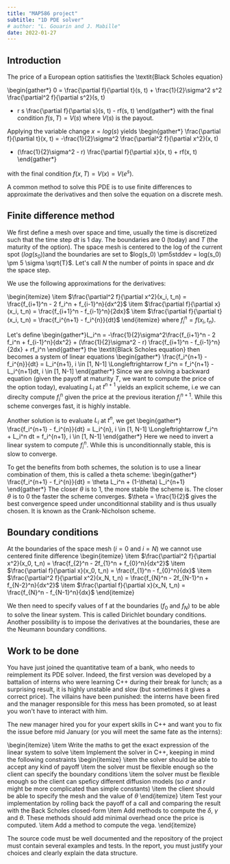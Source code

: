 ```yaml
---
title: "MAP586 project"
subtitle: "1D PDE solver"
# author: "L. Gouarin and J. Mabille"
date: 2022-01-27
---
```


## Introduction

The price of a European option satitisfies the \textit{Black Scholes equation}

\begin{gather*}
0 = \frac{\partial f}{\partial t}(s, t) + \frac{1}{2}\sigma^2 s^2 \frac{\partial^2 f}{\partial s^2}(s, t)
+ r s \frac{\partial f}{\partial s}(s, t) - rf(s, t)
\end{gather*}
with the final condition $f(s, T) = V(s)$ where $V(s)$ is the payout.

Applying the variable change $x = log(s)$ yields
\begin{gather*}
\frac{\partial f}{\partial t}(x, t) = -\frac{1}{2}\sigma^2 \frac{\partial^2 f}{\partial x^2}(x, t)
+ (\frac{1}{2}\sigma^2 - r) \frac{\partial f}{\partial x}(x, t) + rf(x, t)
\end{gather*}

with the final condition $f(x, T) = V(x) = V(e^s)$.

A common method to solve this PDE is to use finite differences to approximate the derivatives and then
solve the equation on a discrete mesh.

## Finite difference method

We first define a mesh over space and time, usually the time is discretized such that the time step $dt$ is 1 day.
The boundaries are $0$ (today) and $T$ (the maturity of the option). The space mesh is centered to the log of the
current spot ($log(s_0)$)and the boundaries are set to $log(s_0) \pm5stddev = log(s_0) \pm 5 \sigma \sqrt{T}$.
Let's call $N$ the number of points in space and $dx$ the space step.

We use the following approximations for the derivatives:

\begin{itemize}
\item $\frac{\partial^2 f}{\partial x^2}(x_i, t_n) = \frac{f_{i+1}^n - 2 f_i^n + f_{i-1}^n}{dx^2}$
\item $\frac{\partial f}{\partial x}(x_i, t_n) = \frac{f_{i+1}^n - f_{i-1}^n}{2dx}$
\item $\frac{\partial f}{\partial t}(x_i, t_n) = \frac{f_i^{n+1} - f_i^{n}}{dt}$
\end{itemize}
where ${f_i^n = f(x_i, t_n)}$.

Let's define
\begin{gather*}L_i^n = -\frac{1}{2}\sigma^2\frac{f_{i+1}^n - 2 f_i^n + f_{i-1}^n}{dx^2} + (\frac{1}{2}\sigma^2 - r)  \frac{f_{i+1}^n - f_{i-1}^n}{2dx} + rf_i^n
\end{gather*}  the \textit{Black Scholes equation} then becomes a system of linear equations
\begin{gather*}
\frac{f_i^{n+1} - f_i^{n}}{dt} = L_i^{n+1}, i \in [1, N-1] \Longleftrightarrow
f_i^n = f_i^{n+1} - L_i^{n+1}dt, i \in [1, N-1]
\end{gather*}
Since we are solving a backward equation (given the payoff at maturity $T$, we want to compute the price of the option today), evaluating $L_i$
at $t^{n+1}$ yields an explicit scheme, i.e we can direclty compute $f_i^n$ given the price at the previous iteration $f_i^{n+1}$. While this scheme
converges fast, it is highly instable.

Another solution is to evaluate $L_i$ at $t^n$, we get
\begin{gather*}
\frac{f_i^{n+1} - f_i^{n}}{dt} = L_i^{n}, i \in [1, N-1] \Longleftrightarrow
f_i^n + L_i^n dt = f_i^{n+1}, i \in [1, N-1]
\end{gather*}
Here we need to invert a linear system to compute $f_i^n$. While this is unconditionnally stable, this is slow to converge.

To get the benefits from both schemes, the solution is to use a linear combination of them, this is called a theta scheme:
\begin{gather*}
\frac{f_i^{n+1} - f_i^{n}}{dt} = \theta L_i^n + (1-\theta) L_i^{n+1}
\end{gather*}
The closer $\theta$ is to $1$, the more stable the scheme is. The closer $\theta$ is to $0$ the faster the scheme converges. $\theta = \frac{1}{2}$ gives
the best convergence speed under unconditionnal stability and is thus usually chosen. It is known as the Crank-Nicholson scheme.

## Boundary conditions

At the boundaries of the space mesh ($i = 0$ and $i = N$) we cannot use centered finite difference
\begin{itemize}
\item $\frac{\partial^2 f}{\partial x^2}(x_0, t_n) = \frac{f_{2}^n - 2f_{1}^n + f_{0}^n}{dx^2}$
\item $\frac{\partial f}{\partial x}(x_0, t_n) = \frac{f_{1}^n - f_{0}^n}{dx}$
\item $\frac{\partial^2 f}{\partial x^2}(x_N, t_n) = \frac{f_{N}^n - 2f_{N-1}^n + f_{N-2}^n}{dx^2}$
\item $\frac{\partial f}{\partial x}(x_N, t_n) = \frac{f_{N}^n - f_{N-1}^n}{dx}$
\end{itemize}

We then need to specify values of f at the boundaries ($f_0$ and $f_N$) to be able to solve the linear system. This is called Dirichlet boundary conditions. Another possibility is to impose the derivatives at the boundaries, these are the Neumann boundary conditions.

## Work to be done

You have just joined the quantitative team of a bank, who needs to reimplement its PDE solver. Indeed, the first version was developed by a battalion of
interns who were learning C++ during their break for lunch; as a surprising result, it is highly unstable and slow (but sometimes it gives a correct price).
The villains have been punished: the interns have been fired and the manager responsible for this mess has been promoted, so at least you won't have to interact with him.

The new manager hired you for your expert skills in C++ and want you to fix the issue before mid January (or you will meet the same fate as the interns):

\begin{itemize}
\item Write the maths to get the exact expression of the linear system to solve
\item Implement the solver in C++, keeping in mind the following constraints
\begin{itemize}
\item the solver should be able to accept any kind of payoff
\item the solver must be flexible enough so the client can specify the boundary conditions
\item the solver must be flexible enough so the client can speficy different diffusion models (so $\sigma$ and $r$ might be more complicated than simple constants)
\item the client should be able to specify the mesh and the value of $\theta$
\end{itemize}
\item Test your implementation by rolling back the payoff of a call and comparing the result with the Back Scholes closed-form
\item Add methods to compute the $\delta$, $\gamma$ and $\theta$. These methods should add minimal overhead once the price is computed.
\item Add a method to compute the vega.
\end{itemize}

The source code must be well documented and the repository of the project must contain several examples and tests. In the report, you must justify your choices and clearly explain the data structure.